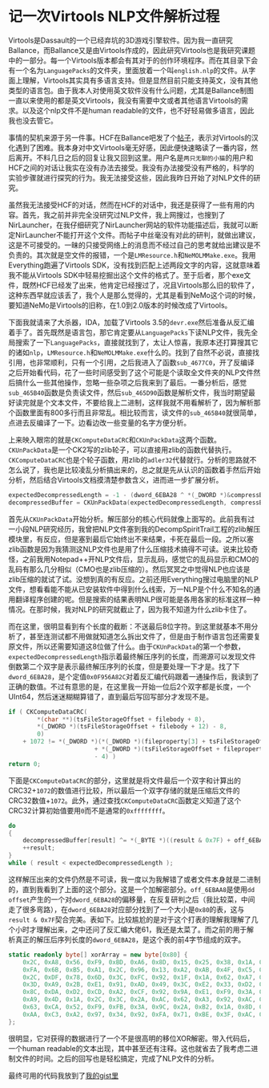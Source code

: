 # 记一次Virtools NLP文件解析过程

Virtools是Dassault的一个已经弃坑的3D游戏引擎软件。因为我一直研究Ballance，而Ballance又是由Virtools作成的，因此研究Virtools也是我研究课题中的一部分。每一个Virtools版本都会有其对于的创作环境程序。而在其目录下会有一个名为`LanguagePacks`的文件夹，里面放着一个叫`english.nlp`的文件。从字面上理解，Virtools其实具有多语言支持。但是显然目前只能支持英文，没有其他类型的语言包。由于我本人对使用英文软件没有什么问题，尤其是Ballance制图一直以来使用的都是英文Virtools，我没有需要中文或者其他语言Virtools的需求。以及这个nlp文件不是human readable的文件，也不好轻易做多语言，因此我也没去管它。

事情的契机来源于另一件事。HCF在Ballance吧发了个[帖子](https://tieba.baidu.com/p/7222850419)，表示对Virtools的汉化遇到了困难。我本身对中文Virtools毫无好感，因此便快速略读了一番内容，然后离开。不料几日之后的回复让我又回到这里。用户名是`两只无聊的小猫`的用户和HCF之间的对话让我实在没有办法去接受。我没有办法接受没有严格的，科学的实验步骤就进行探究的行为。我无法接受这些，因此我昨日开始了对NLP文件的研究。

虽然我无法接受HCF的对话，然而在HCF的对话中，我还是获得了一些有用的内容。首先，我之前并非完全没研究过NLP文件，我上网搜过，也搜到了NirLauncher，在我仔细研究了NirLauncher网站的软件功能描述后，我就可以断定NirLauncher不能打开这个文件。而帖子中丝毫没有对此的研判，就做出建议，这是不可接受的。一昧的只接受网络上的消息而不经过自己的思考就给出建议是不负责的。其次就是空文件的报错，一个是`LMResource.h`和`NeMOLMMake.exe`。我用Everything跑遍了Virtools SDK，没有找到匹配上述两段文字的内容，这就意味着我不能从Virtools SDK中轻易挖掘出这个文件的格式了。至于后者，那个exe文件，既然HCF已经发了出来，他肯定已经搜过了，况且Virtools那么旧的软件了，这种东西早就应该丢了，我个人是那么觉得的，尤其是看到NeMo这个词的时候，要知道NeMo是Virtools的旧称，在1.0到2.0版本的时候改成了Virtools。

下面我就请来了大杀器，IDA，加载了Virtools 3.5的`devr.exe`然后准备从反汇编着手了。首先既然是语言包，那它肯定要从`LanguagePacks`下读NLP文件，我先全局搜索了一下`LanguagePacks`，直接就找到了，太让人惊喜，我原本还打算搜其它的诸如`nlp`，`LMResource.h`和`NeMOLMMake.exe`什么的。找到了自然不必说，直接找引用，也非常顺利，只有一个引用，之后我进入了函数`sub_4677C0`，开了反编译之后开始看代码，花了一些时间感受到了这个可能是个读取全文件夹的NLP文件然后搞什么一些其他操作，忽略一些杂项之后我来到了最后。一番分析后，感觉`sub_465B40`函数是负责读文件，然后`sub_465D90`函数是解析文件，我当时期望最好读完就是个文本文件，不要给我上二进制，这样我就不用看解析了，因为解析那个函数里面有800多行而且非常乱。相比较而言，读文件的`sub_465B40`就很简单，点进去反编译了一下。边看边改一些变量的名字方便分析。

上来映入眼帘的就是`CKComputeDataCRC`和`CKUnPackData`这两个函数。`CKUnPackData`是一个CK2写的zlib轮子，可以直接用zlib的函数代替执行。`CKComputeDataCRC`也是个轮子函数，用zlib的`adler32`代替就行。分析的思路就不怎么说了，我也是比较凌乱分析搞出来的，总之就是先从认识的函数着手然后开始分析，然后结合Virtools文档摸清楚参数含义，进而进一步扩展分析。

```cpp
expectedDecompressedLength = -1 - (dword_6EBA28 ^ *(_DWORD *)&compressBuffer[compressedBufferLength - 8]);
decompressedBuffer = CKUnPackData(expectedDecompressedLength, compressBuffer, compressedBufferLength - 8);
```

首先从`CKUnPackData`开始分析。解压部分的核心代码就像上面写的。此前我有过一小段NLP研究经历，我曾把NLP文件塞到我的DecompSpiritTrail工程的zlib解压模块里，有反应，但是塞到最后它始终出不来结果，卡死在最后一段。之所以塞zlib函数是因为我猜测这NLP文件也是用了什么压缩技术搞得不可读。说来比较奇怪，之前我用Notepad++开NLP文件后，显示乱码，感觉它的乱码显示和CMO的乱码有那么几分相似（CMO也是zlib压缩的）。然后冥冥之中觉得NLP也应该是zlib压缩的就试了试。没想到真的有反应。之前还用Everything搜过电脑里的NLP文件，想看看能不能从已安装软件中得到什么线索，万一NLP是个什么不知名的通用翻译程序创建的呢。但是搜索的结果表明NLP很可能是各用各家的标准这样一种情况。在那时候，我对NLP的研究就截止了，因为我不知道为什么zlib卡住了。

而在这里，很明显看到有个长度的截断：不送最后8位字符。到这里就基本不用分析了，甚至连测试都不用做就知道怎么拆出文件了，但是由于制作语言包还需要复原文件，所以还需要知道这8位做了什么。由于`CKUnPackData`的第一个参数，`expectedDecompressedLength`指示着最终解压序列的长度，而溯源可以发现文件倒数第二个双字是表示最终解压序列的长度，但是要处理一下才是。找了下`dword_6EBA28`，是个定值`0x0F956A82C`对着反汇编代码跟着一通操作后，我读到了正确的数值。不过有意思的是，在这里我一开始一位后2个双字都是长度，一个UInt64，然后迷迷糊糊算错了，直到最后写回写部分才发现不是。

```cpp
if ( CKComputeDataCRC(
        *(char **)(tsFileStorageOffset + filebody + 8),
        *(_DWORD *)(tsFileStorageOffset + filebody + 12) - 8,
        0)
    + 1072 != *(_DWORD *)(*(_DWORD *)(fileproperty[3] + tsFileStorageOffset + 12)
                        + *(_DWORD *)(tsFileStorageOffset + fileproperty[3] + 8)
                        - 4) )
return 0;
```

下面是`CKComputeDataCRC`的部分，这里就是将文件最后一个双字和计算出的CRC32+`1072`的数值进行比较，所以最后一个双字存储的就是压缩后文件的CRC32数值+`1072`。此外，通过查找`CKComputeDataCRC`函数定义知道了这个CRC32计算初始值要用`0`而不是通常的`0xffffffff`。

```cpp
do
{
    decompressedBuffer[result] ^= *(_BYTE *)((result & 0x7F) + off_6EBAA8);
    ++result;
}
while ( result < expectedDecompressedLength );
```

这样解压出来的文件仍然是不可读，我一度以为我解错了或者文件本身就是二进制的，直到我看到了上面的这个部分。这是一个加解密部分。`off_6EBAA8`是使用`dd offset`产生的一个对`dword_6EBA28`的偏移量，在反复研判之后（我比较菜，中间走了很多弯路），在`dword_6EBA28`对应部分找到了一个大小是`0x80`的表，这与`result & 0x7F`契合完美。表如下。比较尴尬的是对于这个打表的理解我理解了几个小时才理解出来，之中还问了反汇编大佬61，我还是太菜了。而之前的用于解析真正的解压后序列长度的`dword_6EBA28`，是这个表的前4字节组成的双字。

```csharp
static readonly byte[] xorArray = new byte[0x80] {
    0x2C, 0xA8, 0x56, 0xF9, 0xBD, 0xA6, 0x8D, 0x15, 0x25, 0x38, 0x1A, 0xD4, 0x65, 0x58, 0x28, 0x37, 
    0xFA, 0x6B, 0xB5, 0xA1, 0x2C, 0x96, 0x13, 0xA2, 0xAB, 0x4F, 0xC5, 0xA1, 0x3E, 0xA7, 0x91, 0x8D, 
    0x2C, 0xDF, 0x78, 0x6D, 0x3C, 0xFC, 0x92, 0x1F, 0x1A, 0x62, 0xA7, 0x9C, 0x92, 0x29, 0x44, 0x6D, 
    0x3D, 0xA9, 0x2B, 0xE1, 0x91, 0xAD, 0x49, 0x3C, 0xE2, 0x33, 0xD2, 0x1A, 0x55, 0x92, 0xE7, 0x95, 
    0x8C, 0xDA, 0xD2, 0xCD, 0xA2, 0xCF, 0x92, 0x9A, 0xE1, 0xF9, 0x3A, 0x26, 0xFA, 0xC4, 0xA9, 0x23, 
    0xA9, 0x4D, 0x1A, 0x2C, 0x3C, 0x2A, 0xAC, 0x62, 0xA3, 0x92, 0xAC, 0x1F, 0x3E, 0xA6, 0xC9, 0xC8, 
    0x63, 0xCA, 0x52, 0xF9, 0xFB, 0x3A, 0x9C, 0x2A, 0xB2, 0x1A, 0x8D, 0x9A, 0x8C, 0x2A, 0x9C, 0x32, 
    0xAA, 0xC3, 0xA2, 0x97, 0x34, 0x92, 0xFA, 0x71, 0xBE, 0x3F, 0xAC, 0x28, 0x22, 0x9F, 0xAC, 0xE8
};
```

很明显，它对获得的数据进行了一个不是很高明的移位XOR解密。带入代码后，一个human readable的文本出现，其中甚至还有注释。这也就省去了我考虑二进制文件的时间。之后的回写也是轻松搞定，完成了NLP文件的分析。

最终可用的代码我放到了[我的gist里](https://github.com/yyc12345/gist/blob/master/VirtoolsNLP/Program.cs)


